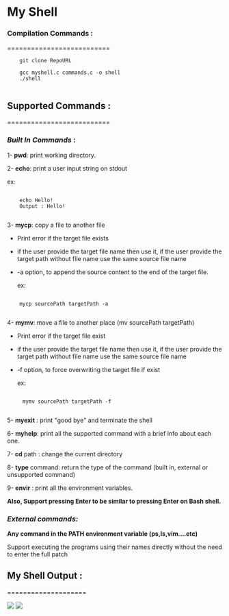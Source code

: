   # My Shell

  ### Compilation Commands :
  ==========================
```
    git clone RepoURL
  
    gcc myshell.c commands.c -o shell
    ./shell
    
```
  
## Supported Commands : 
==========================

### *Built In Commands* :


1- **pwd**: print working directory.

2- **echo**: print a user input string on stdout 
 
 ex:


```

    echo Hello!
    Output : Hello!
    
```
  

3- **mycp**: copy a file to another file

   - Print error if the target file exists

  - if the user provide the target file name then use it, if the user provide the target path without file name use the  same source file name
  
  - -a option, to append the source content to the end of the target file.

    ex:

```

    mycp sourcePath targetPath -a
    
```

4- **mymv**: move a file to another place (mv sourcePath targetPath)

        
  - Print error if the target file exist
    
  - if the user provide the target file name then use it, if the user provide the target path without file name use the same source file name
        
  - -f option, to force overwriting the target file if exist    

    ex:

```

     mymv sourcePath targetPath -f
    
```
        
5- **myexit** : print "good bye" and terminate the shell

6- **myhelp**: print all the supported command with a brief info about each one.

7- **cd** path : change the current directory

8- **type** command: return the type of the command (built in, external or unsupported command)

9- **envir** : print all the environment variables.
      
**Also, Support pressing Enter to be similar to pressing Enter on Bash shell.**

### *External commands:*

**Any command in the PATH environment variable (ps,ls,vim....etc)**
 
 Support executing the programs using their names directly without the need to enter the full patch

## My Shell Output :
====================

<img src ="https://github.com/user-attachments/assets/6044e646-9834-4542-af7b-3552a53780ea">

<img src ="https://github.com/user-attachments/assets/d45e3f13-96c8-48ba-b6d2-5519e64b0540">








